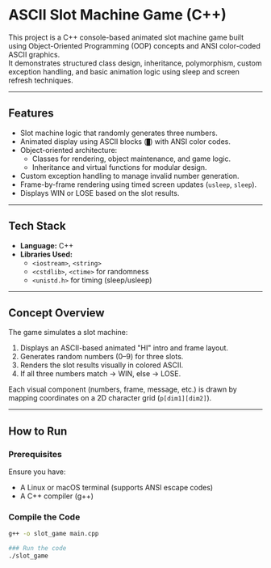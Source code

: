 # ASCII Slot Machine Game (C++)

This project is a C++ console-based animated slot machine game built using Object-Oriented Programming (OOP) concepts and ANSI color-coded ASCII graphics.  
It demonstrates structured class design, inheritance, polymorphism, custom exception handling, and basic animation logic using sleep and screen refresh techniques.

---

## Features

- Slot machine logic that randomly generates three numbers.
- Animated display using ASCII blocks (`█`) with ANSI color codes.
- Object-oriented architecture:
  - Classes for rendering, object maintenance, and game logic.
  - Inheritance and virtual functions for modular design.
- Custom exception handling to manage invalid number generation.
- Frame-by-frame rendering using timed screen updates (`usleep`, `sleep`).
- Displays WIN or LOSE based on the slot results.

---

## Tech Stack

- **Language:** C++  
- **Libraries Used:**
  - `<iostream>`, `<string>`
  - `<cstdlib>`, `<ctime>` for randomness
  - `<unistd.h>` for timing (sleep/usleep)

---

## Concept Overview

The game simulates a slot machine:
1. Displays an ASCII-based animated "HI" intro and frame layout.
2. Generates random numbers (0–9) for three slots.
3. Renders the slot results visually in colored ASCII.
4. If all three numbers match → WIN, else → LOSE.

Each visual component (numbers, frame, message, etc.) is drawn by mapping coordinates on a 2D character grid (`p[dim1][dim2]`).

---

## How to Run

### Prerequisites
Ensure you have:
- A Linux or macOS terminal (supports ANSI escape codes)
- A C++ compiler (g++)

### Compile the Code

```bash
g++ -o slot_game main.cpp

### Run the code
./slot_game

